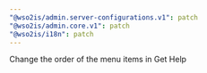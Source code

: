 ```yaml
---
"@wso2is/admin.server-configurations.v1": patch
"@wso2is/admin.core.v1": patch
"@wso2is/i18n": patch
---
```


Change the order of the menu items in Get Help
